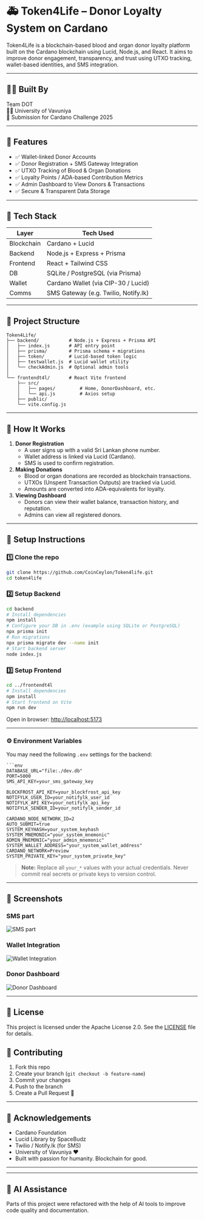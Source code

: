 # 🚑 Token4Life – Donor Loyalty System on Cardano

Token4Life is a blockchain-based blood and organ donor loyalty platform built on the Cardano blockchain using Lucid, Node.js, and React. It aims to improve donor engagement, transparency, and trust using UTXO tracking, wallet-based identities, and SMS integration.

---

## 👨‍💻 Built By

Team DOT  
🧑‍🎓 University of Vavuniya  
🔗 Submission for Cardano Challenge 2025

---

## 🌟 Features

- ✅ Wallet-linked Donor Accounts
- ✅ Donor Registration + SMS Gateway Integration
- ✅ UTXO Tracking of Blood & Organ Donations
- ✅ Loyalty Points / ADA-based Contribution Metrics
- ✅ Admin Dashboard to View Donors & Transactions
- ✅ Secure & Transparent Data Storage

---

## 🧰 Tech Stack

| Layer       | Tech Used                              |
|-------------|----------------------------------------|
| Blockchain  | Cardano + Lucid                        |
| Backend     | Node.js + Express + Prisma             |
| Frontend    | React + Tailwind CSS                   |
| DB          | SQLite / PostgreSQL (via Prisma)       |
| Wallet      | Cardano Wallet (via CIP-30 / Lucid)    |
| Comms       | SMS Gateway (e.g. Twilio, Notify.lk)   |

---

## 📁 Project Structure

```
Token4Life/
├── backend/           # Node.js + Express + Prisma API
│   ├── index.js       # API entry point
│   ├── prisma/        # Prisma schema + migrations
│   ├── token/         # Lucid-based token logic
│   ├── testwallet.js  # Lucid wallet utility
│   └── checkAdmin.js  # Optional admin tools
│
└── frontendt4l/       # React Vite frontend
    ├── src/
    │   ├── pages/         # Home, DonorDashboard, etc.
    │   └── api.js         # Axios setup
    ├── public/
    └── vite.config.js
```

---

## 🚀 How It Works

1. **Donor Registration**
   - A user signs up with a valid Sri Lankan phone number.
   - Wallet address is linked via Lucid (Cardano).
   - SMS is used to confirm registration.
2. **Making Donations**
   - Blood or organ donations are recorded as blockchain transactions.
   - UTXOs (Unspent Transaction Outputs) are tracked via Lucid.
   - Amounts are converted into ADA-equivalents for loyalty.
3. **Viewing Dashboard**
   - Donors can view their wallet balance, transaction history, and reputation.
   - Admins can view all registered donors.

---

## 🧪 Setup Instructions

### 1️⃣ Clone the repo

```bash
git clone https://github.com/CoinCeylon/Token4life.git
cd token4life
```

### 2️⃣ Setup Backend

```bash
cd backend
# Install dependencies
npm install
# Configure your DB in .env (example using SQLite or PostgreSQL)
npx prisma init
# Run migrations
npx prisma migrate dev --name init
# Start backend server
node index.js
```

### 3️⃣ Setup Frontend

```bash
cd ../frontendt4l
# Install dependencies
npm install
# Start frontend on Vite
npm run dev
```

Open in browser: [http://localhost:5173](http://localhost:5173)

---

### ⚙️ Environment Variables

You may need the following `.env` settings for the backend:

```
```env
DATABASE_URL="file:./dev.db"     
PORT=5000
SMS_API_KEY=your_sms_gateway_key

BLOCKFROST_API_KEY=your_blockfrost_api_key
NOTIFYLK_USER_ID=your_notifylk_user_id
NOTIFYLK_API_KEY=your_notifylk_api_key
NOTIFYLK_SENDER_ID=your_notifylk_sender_id

CARDANO_NODE_NETWORK_ID=2
AUTO_SUBMIT=true
SYSTEM_KEYHASH=your_system_keyhash
SYSTEM_MNEMONIC="your_system_mnemonic"
ADMIN_MNEMONIC="your_admin_mnemonic"
SYSTEM_WALLET_ADDRESS="your_system_wallet_address"
CARDANO_NETWORK=Preview
SYSTEM_PRIVATE_KEY="your_system_private_key"
```
> **Note:** Replace all `your_*` values with your actual credentials. Never commit real secrets or private keys to version control.

---

## 📸 Screenshots

### SMS part

![SMS part](./screenshots/sms-confirmation.jpeg)

### Wallet Integration

![Wallet Integration](./screenshots/wallet-integration.png)

### Donor Dashboard

![Donor Dashboard](./screenshots/donor-dashboard.png)





---



## 📄 License

This project is licensed under the Apache License 2.0. See the [LICENSE](./LICENSE) file for details.

## 🤝 Contributing

1. Fork this repo
2. Create your branch (`git checkout -b feature-name`)
3. Commit your changes
4. Push to the branch
5. Create a Pull Request 🚀

---

## 🙏 Acknowledgements

- Cardano Foundation
- Lucid Library by SpaceBudz
- Twilio / Notify.lk (for SMS)
- University of Vavuniya ❤️
- Built with passion for humanity. Blockchain for good.

---

---

## 🤖 AI Assistance

Parts of this project were refactored with the help of AI tools to improve code quality and documentation.